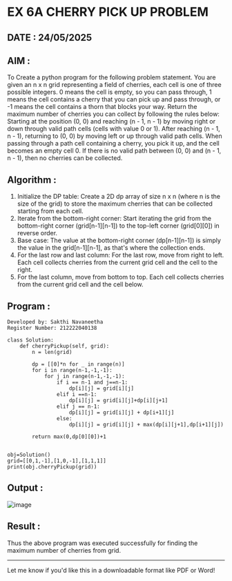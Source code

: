 # EX 6A CHERRY PICK UP PROBLEM

## DATE : 24/05/2025

## AIM :

To Create a python program for the following problem statement.
You are given an n x n grid representing a field of cherries, each cell is one of three possible integers.
0 means the cell is empty, so you can pass through,
1 means the cell contains a cherry that you can pick up and pass through, or
-1 means the cell contains a thorn that blocks your way.
Return the maximum number of cherries you can collect by following the rules below:
Starting at the position (0, 0) and reaching (n - 1, n - 1) by moving right or down through valid path cells (cells with value 0 or 1).
After reaching (n - 1, n - 1), returning to (0, 0) by moving left or up through valid path cells.
When passing through a path cell containing a cherry, you pick it up, and the cell becomes an empty cell 0.
If there is no valid path between (0, 0) and (n - 1, n - 1), then no cherries can be collected.

## Algorithm :

1. Initialize the DP table: Create a 2D dp array of size n x n (where n is the size of the grid) to store the maximum cherries that can be collected starting from each cell.
2. Iterate from the bottom-right corner: Start iterating the grid from the bottom-right corner (grid\[n-1]\[n-1]) to the top-left corner (grid\[0]\[0]) in reverse order.
3. Base case: The value at the bottom-right corner (dp\[n-1]\[n-1]) is simply the value in the grid\[n-1]\[n-1], as that's where the collection ends.
4. For the last row and last column: For the last row, move from right to left. Each cell collects cherries from the current grid cell and the cell to the right.
5. For the last column, move from bottom to top. Each cell collects cherries from the current grid cell and the cell below.

## Program :

```
Developed by: Sakthi Navaneetha  
Register Number: 212222040138
```

```
class Solution:
    def cherryPickup(self, grid):
        n = len(grid)
        
        dp = [[0]*n for _ in range(n)]
        for i in range(n-1,-1,-1):
            for j in range(n-1,-1,-1):
                if i == n-1 and j==n-1:
                    dp[i][j] = grid[i][j]
                elif i ==n-1:
                    dp[i][j] = grid[i][j]+dp[i][j+1]
                elif j == n-1:
                    dp[i][j] = grid[i][j] + dp[i+1][j]
                else:
                    dp[i][j] = grid[i][j] + max(dp[i][j+1],dp[i+1][j])
                    
        return max(0,dp[0][0])+1            
        
        
obj=Solution()
grid=[[0,1,-1],[1,0,-1],[1,1,1]]        
print(obj.cherryPickup(grid))
```

## Output :

![image](https://github.com/user-attachments/assets/50dbfee4-579f-4805-8139-363652d02efd)

## Result :

Thus the above program was executed successfully for finding the maximum number of cherries from grid.

---

Let me know if you'd like this in a downloadable format like PDF or Word!
